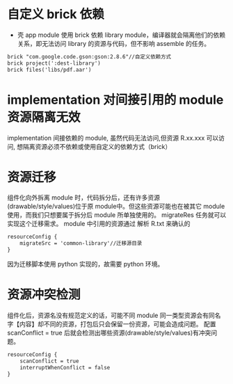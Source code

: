# 自定义 brick 依赖
- 壳 app module 使用 brick 依赖 library module，编译器就会隔离他们的依赖关系，即无法访问 library 的资源与代码，但不影响 assemble 的任务。
```xml
brick "com.google.code.gson:gson:2.8.6"//自定义依赖方式
brick project(':dest-library')
brick files('libs/pdf.aar')
```
# implementation 对间接引用的 module 资源隔离无效
implementation 间接依赖的 module, 虽然代码无法访问,但资源 R.xx.xxx 可以访问, 想隔离资源必须不依赖或使用自定义的依赖方式（brick）
# 资源迁移
组件化向外拆离 module 时，代码拆分后，还有许多资源(drawable/style/values)位于原 module中。但这些资源可能也在被其它 module 使用，而我们只想要属于拆分后 module 所单独使用的。
migrateRes 任务就可以实现这个迁移需求。
module 中引用的资源通过 解析 R.txt 来确认的
```xml
resourceConfig {
    migrateSrc = 'common-library'//迁移源目录
}
```
因为迁移脚本使用 python 实现的，故需要 python 环境。

# 资源冲突检测
组件化后，资源名没有规范定义的话，可能不同 module 同一类型资源会有同名字【内容】却不同的资源，打包后只会保留一份资源，可能会造成问题。
配置 scanConflict = true 后就会检测出哪些资源(drawable/style/values)有冲突问题。
```xml
resourceConfig {
    scanConflict = true
    interruptWhenConflict = false
}
```


